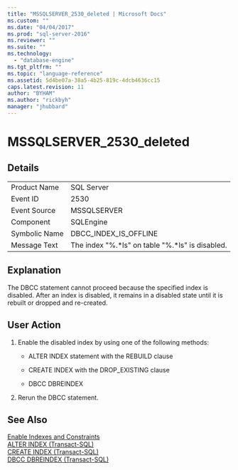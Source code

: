 ```yaml
---
title: "MSSQLSERVER_2530_deleted | Microsoft Docs"
ms.custom: ""
ms.date: "04/04/2017"
ms.prod: "sql-server-2016"
ms.reviewer: ""
ms.suite: ""
ms.technology: 
  - "database-engine"
ms.tgt_pltfrm: ""
ms.topic: "language-reference"
ms.assetid: 5d4be07a-38a5-4b25-819c-4dcb4636cc15
caps.latest.revision: 11
author: "BYHAM"
ms.author: "rickbyh"
manager: "jhubbard"
---
```

# MSSQLSERVER_2530_deleted
  
## Details  
  
|||  
|-|-|  
|Product Name|SQL Server|  
|Event ID|2530|  
|Event Source|MSSQLSERVER|  
|Component|SQLEngine|  
|Symbolic Name|DBCC_INDEX_IS_OFFLINE|  
|Message Text|The index "%.*ls" on table "%.\*ls" is disabled.|  
  
## Explanation  
The DBCC statement cannot proceed because the specified index is disabled. After an index is disabled, it remains in a disabled state until it is rebuilt or dropped and re-created.  
  
## User Action  
  
1.  Enable the disabled index by using one of the following methods:  
  
    -   ALTER INDEX statement with the REBUILD clause  
  
    -   CREATE INDEX with the DROP_EXISTING clause  
  
    -   DBCC DBREINDEX  
  
2.  Rerun the DBCC statement.  
  
## See Also  
[Enable Indexes and Constraints](../Topic/Enable%20Indexes%20and%20Constraints.md)  
[ALTER INDEX &#40;Transact-SQL&#41;](../Topic/ALTER%20INDEX%20(Transact-SQL).md)  
[CREATE INDEX &#40;Transact-SQL&#41;](../Topic/CREATE%20INDEX%20(Transact-SQL).md)  
[DBCC DBREINDEX &#40;Transact-SQL&#41;](../Topic/DBCC%20DBREINDEX%20(Transact-SQL).md)  
  
